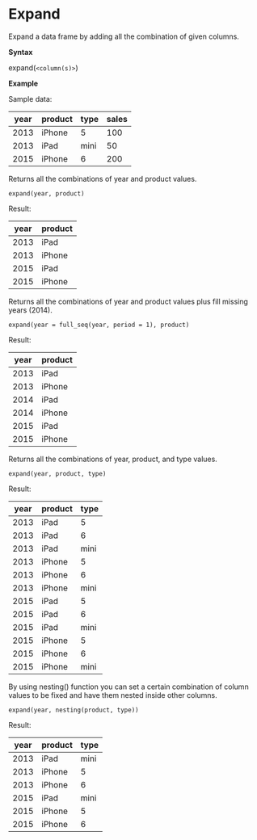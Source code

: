 # Expand

Expand a data frame by adding all the combination of given columns.

**Syntax**  

expand(```<column(s)>```)


**Example**  

Sample data:

year | product | type | sales
-----|---------|------|------
2013 | iPhone  |    5 |   100
2013 |   iPad  | mini |    50
2015 | iPhone  |    6 |   200


Returns all the combinations of year and product values.
```
expand(year, product)  
```
Result:

year | product 
-----|---------
2013 |    iPad 
2013 |  iPhone 
2015 |    iPad 
2015 |  iPhone 


Returns all the combinations of year and product values plus fill missing years (2014).

```
expand(year = full_seq(year, period = 1), product)  
```
Result: 

year | product 
-----|---------
2013 |    iPad 
2013 |  iPhone 
2014 |    iPad 
2014 |  iPhone 
2015 |    iPad 
2015 |  iPhone 


Returns all the combinations of year, product, and type values.
```
expand(year, product, type)  
```
Result:

year | product | type 
-----|---------|------
2013 |    iPad |     5
2013 |    iPad |     6
2013 |    iPad |  mini
2013 |  iPhone |     5
2013 |  iPhone |     6
2013 |  iPhone |  mini
2015 |    iPad |     5
2015 |    iPad |     6
2015 |    iPad |  mini
2015 |  iPhone |     5
2015 |  iPhone |     6
2015 |  iPhone |  mini

By using nesting() function you can set a certain combination of column values to be fixed and have them nested inside other columns.

```
expand(year, nesting(product, type))  
```
Result:  

year | product | type 
-----|---------|------
2013 |    iPad |  mini
2013 |  iPhone |     5
2013 |  iPhone |     6
2015 |    iPad |  mini
2015 |  iPhone |     5
2015 |  iPhone |     6